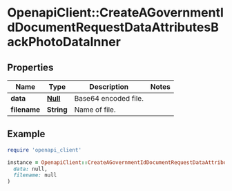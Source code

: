 # OpenapiClient::CreateAGovernmentIdDocumentRequestDataAttributesBackPhotoDataInner

## Properties

| Name | Type | Description | Notes |
| ---- | ---- | ----------- | ----- |
| **data** | [**Null**](Null.md) | Base64 encoded file. |  |
| **filename** | **String** | Name of file. |  |

## Example

```ruby
require 'openapi_client'

instance = OpenapiClient::CreateAGovernmentIdDocumentRequestDataAttributesBackPhotoDataInner.new(
  data: null,
  filename: null
)
```

